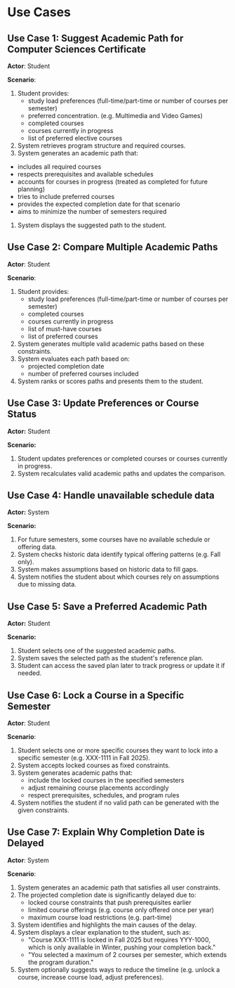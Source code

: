 # Use Cases

## Use Case 1: Suggest Academic Path for Computer Sciences Certificate

**Actor**: Student

**Scenario**:

1. Student provides:
   - study load preferences (full-time/part-time or number of courses per semester)
   - preferred concentration. (e.g. Multimedia and Video Games)
   - completed courses
   - courses currently in progress
   - list of preferred elective courses
1. System retrieves program structure and required courses.
1. System generates an academic path that:
  - includes all required courses
  - respects prerequisites and available schedules
  - accounts for courses in progress (treated as completed for future planning)
  - tries to include preferred courses
  - provides the expected completion date for that scenario
  - aims to minimize the number of semesters required
1. System displays the suggested path to the student.

## Use Case 2: Compare Multiple Academic Paths

**Actor**: Student

**Scenario**:

1. Student provides:
   - study load preferences (full-time/part-time or number of courses per semester)
   - completed courses
   - courses currently in progress
   - list of must-have courses
   - list of preferred courses
1. System generates multiple valid academic paths based on these constraints.
1. System evaluates each path based on:
   - projected completion date
   - number of preferred courses included
1. System ranks or scores paths and presents them to the student.

## Use Case 3: Update Preferences or Course Status

**Actor:** Student

**Scenario:**

1. Student updates preferences or completed courses or courses currently in progress.
1. System recalculates valid academic paths and updates the comparison.

## Use Case 4: Handle unavailable schedule data

**Actor:** System

**Scenario:**

1. For future semesters, some courses have no available schedule or offering data.
1. System checks historic data identify typical offering patterns (e.g. Fall only).
1. System makes assumptions based on historic data to fill gaps.
1. System notifies the student about which courses rely on assumptions due to missing data.

## Use Case 5: Save a Preferred Academic Path

**Actor:** Student

**Scenario:**

1. Student selects one of the suggested academic paths.
1. System saves the selected path as the student's reference plan.
1. Student can access the saved plan later to track progress or update it if needed.

## Use Case 6: Lock a Course in a Specific Semester

**Actor**: Student

**Scenario**:

1. Student selects one or more specific courses they want to lock into a specific semester (e.g. XXX-1111 in Fall 2025).
1. System accepts locked courses as fixed constraints.
1. System generates academic paths that:
   - include the locked courses in the specified semesters
   - adjust remaining course placements accordingly
   - respect prerequisites, schedules, and program rules
1. System notifies the student if no valid path can be generated with the given constraints.

## Use Case 7: Explain Why Completion Date is Delayed

**Actor**: System

**Scenario**:

1. System generates an academic path that satisfies all user constraints.
1. The projected completion date is significantly delayed due to:
   - locked course constraints that push prerequisites earlier
   - limited course offerings (e.g. course only offered once per year)
   - maximum course load restrictions (e.g. part-time)
1. System identifies and highlights the main causes of the delay.
1. System displays a clear explanation to the student, such as:
   - "Course XXX-1111 is locked in Fall 2025 but requires YYY-1000, which is only available in Winter, pushing your completion back."
   - "You selected a maximum of 2 courses per semester, which extends the program duration."
1. System optionally suggests ways to reduce the timeline (e.g. unlock a course, increase course load, adjust preferences).
